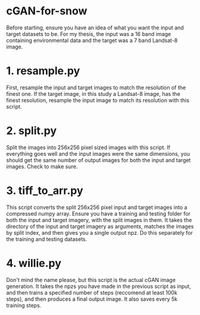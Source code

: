 # cGAN-for-snow
Before starting, ensure you have an idea of what you want the input and target datasets to be. For my thesis, the input was a 16 band image containing environmental data and the target was a 7 band Landsat-8 image.

# 1. resample.py
First, resample the input and target images to match the resolution of the finest one. If the target image, in this study a Landsat-8 image, has the finest resolution, resample the input image to match its resolution with this script.

# 2. split.py
Split the images into 256x256 pixel sized images with this script. If everything goes well and the input images were the same dimensions, you should get the same number of output images for both the input and target images. Check to make sure.

# 3. tiff_to_arr.py
This script converts the split 256x256 pixel input and target images into a compressed numpy array. Ensure you have a training and testing folder for both the input and target imagery, with the split images in them. It takes the directory of the input and target imagery as arguments, matches the images by split index, and then gives you a single output npz. Do this separately for the training and testing datasets.

# 4. willie.py
Don't mind the name please, but this script is the actual cGAN image generation. It takes the npzs you have made in the previous script as input, and then trains a specified number of steps (reccomend at least 100k steps), and then produces a final output image. It also saves every 5k training steps.
